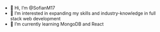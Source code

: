 - 👋 Hi, I’m @SofianM17
- 👀 I’m interested in expanding my skills and industry-knowledge in full stack web development 
- 🌱 I’m currently learning MongoDB and React
<!--- 📫 How to reach me ... --->

<!---
SofianM17/SofianM17 is a ✨ special ✨ repository because its `README.md` (this file) appears on your GitHub profile.
You can click the Preview link to take a look at your changes.
--->
